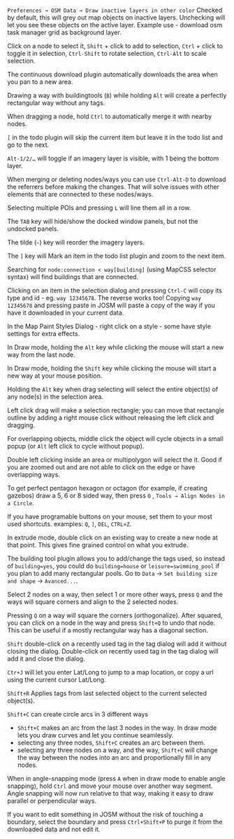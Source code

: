 `Preferences → OSM Data → Draw inactive layers in other color`
Checked by default, this will grey out map objects on inactive layers.
Unchecking will let you see these objects on the active layer.
Example use - download osm task manager grid as background layer.

Click on a node to select it, `Shift` + click to add to selection, `Ctrl` + click to toggle it in selection, `Ctrl-Shift` to rotate selection, `Ctrl-Alt` to scale selection.

The continuous download plugin automatically downloads the area when you pan to a new area.

Drawing a way with buildingtools (`B`) while holding `Alt` will create a perfectly rectangular way without any tags.

When dragging a node, hold `Ctrl` to automatically merge it with nearby nodes.

`[` in the todo plugin will skip the current item but leave it in the todo list and go to the next.

`Alt-1/2/…` will toggle if an imagery layer is visible, with 1 being the bottom layer.

When merging or deleting nodes/ways you can use `Ctrl-Alt-D` to download the referrers before making the changes.
That will solve issues with other elements that are connected to these nodes/ways.

Selecting multiple POIs and pressing `L` will line them all in a row.

The `TAB` key will hide/show the docked window panels, but not the undocked panels.

The tilde (`~`) key will reorder the imagery layers.

The `]` key will Mark an item in the todo list plugin and zoom to the next item.

Searching for `node:connection < way[building]` (using MapCSS selector syntax) will find buildings that are connected.

Clicking on an item in the selection dialog and pressing `Ctrl-C` will copy its type and id - eg. `way 12345678`.
The reverse works too! Copying `way 12345678` and pressing paste in JOSM will paste a copy of the way if you have it downloaded in your current data.

In the Map Paint Styles Dialog - right click on a style - some have style settings for extra effects.

In Draw mode, holding the `Alt` key while clicking the mouse will start a new way from the last node.

In Draw mode, holding the `Shift` key while clicking the mouse will start a new way at your mouse position.

Holding the `Alt` key when drag selecting will select the entire object(s) of any node(s) in the selection area.

Left click drag will make a selection rectangle; you can move that rectangle outline by adding a right mouse click without releasing the left click and dragging.

For overlapping objects, middle click the object will cycle objects in a small popup (or `Alt` left click to cycle without popup).

Double left clicking inside an area or multipolygon will select the it. Good if you are zoomed out and are not able to click on the edge or have overlapping ways.

To get perfect pentagon hexagon or octagon (for example, if creating gazebos)  draw a 5, 6 or 8 sided way, then press `O` , `Tools → Align Nodes in a Circle`.

If you have programable buttons on your mouse, set them to your most used shortcuts.  examples: `Q`, `]`, `DEL`, `CTRL+Z`.

In extrude mode, double click on an existing way to create a new node at that point. This gives fine grained control on what you extrude.

The building tool plugin allows you to add/change the tags used, so instead of `building=yes`, you could do `building=house` or `leisure=swimming_pool` if you plan to add many rectangular pools.
Go to `Data` → `Set building size and shape` → `Avanced...`.

Select 2 nodes on a way, then select 1 or more other ways, press `Q` and the ways will square corners and align to the 2 selected nodes.

Pressing `Q` on a way will square the corners (orthogonalize).
After squared, you can click on a node in the way and press `Shift+Q` to undo that node.
This can be useful if a mostly rectangular way has a diagonal section.

`Shift` double-click on a recently used tag in the tag dialog will add it without closing the dialog. Double-click on recently used tag in the tag dialog will add it and close the dialog.

`Ctr+J` will let you enter Lat/Long to jump to a map location, or copy a url using the current cursor Lat/Long.

`Shift+R` Applies tags from last selected object to the current selected object(s).  

`Shift+C` can create circle arcs in 3 different ways
-  `Shift+C` makes an arc from the last 3 nodes in the way.  In draw mode lets you draw curves and let you continue seamlessly.
-  selecting any three nodes, `Shift+C` creates an arc between them.
-  selecting any three nodes on a way, and the way, `Shift+C` will change the way between the nodes into an arc and proportionally fill in any nodes.

When in angle-snapping mode (press `A` when in draw mode to enable angle snapping), hold `Ctrl` and move your mouse over another way segment.
Angle snapping will now run relative to that way, making it easy to draw parallel or perpendicular ways.

If you want to edit something in JOSM without the risk of touching a boundary, select the boundary and press `Ctrl+Shift+P` to purge it from the downloaded data and not edit it.

